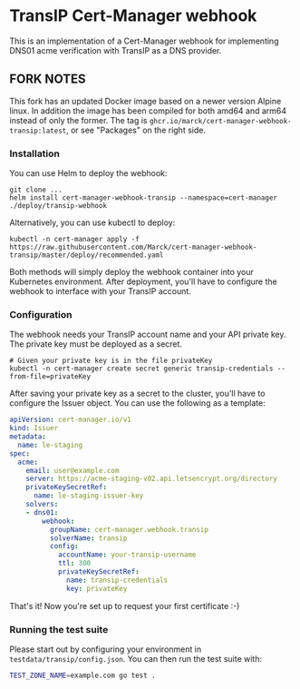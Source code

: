 # TransIP Cert-Manager webhook

This is an implementation of a Cert-Manager webhook for implementing DNS01 acme verification with TransIP as a DNS provider.

## FORK NOTES

This fork has an updated Docker image based on a newer version Alpine linux. In addition the image has been compiled for
both amd64 and arm64 instead of only the former. The tag is `ghcr.io/marck/cert-manager-webhook-transip:latest`, or
see "Packages" on the right side.

### Installation

You can use Helm to deploy the webhook:

```shell script
git clone ...
helm install cert-manager-webhook-transip --namespace=cert-manager ./deploy/transip-webhook
```

Alternatively, you can use kubectl to deploy:

```shell script
kubectl -n cert-manager apply -f https://raw.githubusercontent.com/Marck/cert-manager-webhook-transip/master/deploy/recommended.yaml
```

Both methods will simply deploy the webhook container into your Kubernetes environment. After deployment, you'll have to configure the webhook to interface with your TransIP account.

### Configuration

The webhook needs your TransIP account name and your API private key. The private key must be deployed as a secret.

```shell script
# Given your private key is in the file privateKey
kubectl -n cert-manager create secret generic transip-credentials --from-file=privateKey
```

After saving your private key as a secret to the cluster, you'll have to configure the Issuer object. You can use the following as a template:

```yaml
apiVersion: cert-manager.io/v1
kind: Issuer
metadata:
  name: le-staging
spec:
  acme:
    email: user@example.com
    server: https://acme-staging-v02.api.letsencrypt.org/directory
    privateKeySecretRef:
      name: le-staging-issuer-key
    solvers:
    - dns01:
        webhook:
          groupName: cert-manager.webhook.transip
          solverName: transip
          config:
            accountName: your-transip-username
            ttl: 300
            privateKeySecretRef:
              name: transip-credentials
              key: privateKey
```

That's it! Now you're set up to request your first certificate :-)

### Running the test suite

Please start out by configuring your environment in `testdata/transip/config.json`. You can then run the test suite with:

```bash
TEST_ZONE_NAME=example.com go test .
```

